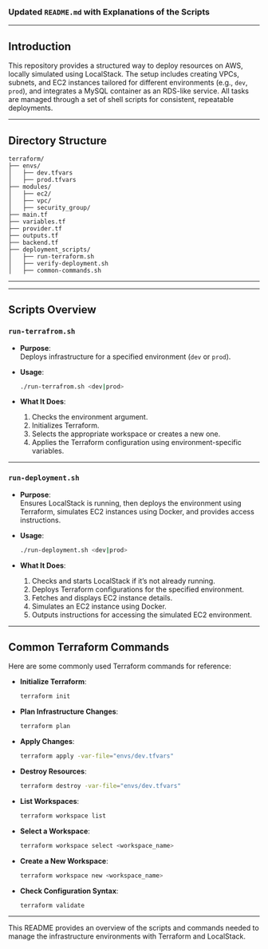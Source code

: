 ### Updated `README.md` with Explanations of the Scripts

---

## Introduction

This repository provides a structured way to deploy resources on AWS, locally simulated using LocalStack. The setup includes creating VPCs, subnets, and EC2 instances tailored for different environments (e.g., `dev`, `prod`), and integrates a MySQL container as an RDS-like service. All tasks are managed through a set of shell scripts for consistent, repeatable deployments.

---

## Directory Structure

```
terraform/
├── envs/
│   ├── dev.tfvars
│   ├── prod.tfvars
├── modules/
│   ├── ec2/
│   ├── vpc/
│   ├── security_group/
├── main.tf
├── variables.tf
├── provider.tf
├── outputs.tf
├── backend.tf
├── deployment_scripts/
│   ├── run-terraform.sh
│   ├── verify-deployment.sh
│   ├── common-commands.sh
```

---


---

## Scripts Overview

### `run-terrafrom.sh`

- **Purpose**:  
  Deploys infrastructure for a specified environment (`dev` or `prod`).

- **Usage**:  
  ```bash
  ./run-terrafrom.sh <dev|prod>
  ```

- **What It Does**:
  1. Checks the environment argument.
  2. Initializes Terraform.
  3. Selects the appropriate workspace or creates a new one.
  4. Applies the Terraform configuration using environment-specific variables.

---

### `run-deployment.sh`

- **Purpose**:  
  Ensures LocalStack is running, then deploys the environment using Terraform, simulates EC2 instances using Docker, and provides access instructions.

- **Usage**:  
  ```bash
  ./run-deployment.sh <dev|prod>
  ```

- **What It Does**:
  1. Checks and starts LocalStack if it’s not already running.
  2. Deploys Terraform configurations for the specified environment.
  3. Fetches and displays EC2 instance details.
  4. Simulates an EC2 instance using Docker.
  5. Outputs instructions for accessing the simulated EC2 environment.

---

## Common Terraform Commands

Here are some commonly used Terraform commands for reference:

- **Initialize Terraform**:  
  ```bash
  terraform init
  ```

- **Plan Infrastructure Changes**:  
  ```bash
  terraform plan
  ```

- **Apply Changes**:  
  ```bash
  terraform apply -var-file="envs/dev.tfvars"
  ```

- **Destroy Resources**:  
  ```bash
  terraform destroy -var-file="envs/dev.tfvars"
  ```

- **List Workspaces**:  
  ```bash
  terraform workspace list
  ```

- **Select a Workspace**:  
  ```bash
  terraform workspace select <workspace_name>
  ```

- **Create a New Workspace**:  
  ```bash
  terraform workspace new <workspace_name>
  ```

- **Check Configuration Syntax**:  
  ```bash
  terraform validate
  ```

---

This README provides an overview of the scripts and commands needed to manage the infrastructure environments with Terraform and LocalStack.